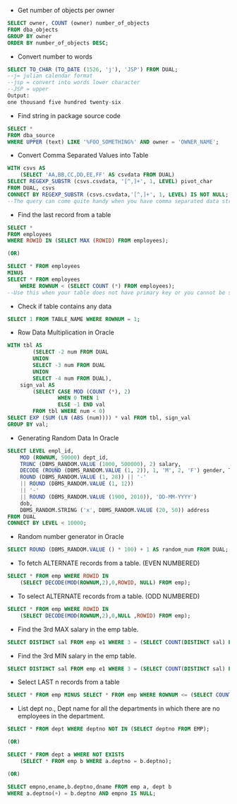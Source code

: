 - Get number of objects per owner
```sql
SELECT owner, COUNT (owner) number_of_objects 
FROM dba_objects
GROUP BY owner
ORDER BY number_of_objects DESC;
```

- Convert number to words
```sql
SELECT TO_CHAR (TO_DATE (1526, 'j'), 'JSP') FROM DUAL; 
--j= julian calendar format
--jsp = convert into words lower character
--JSP = upper
Output:
one thousand five hundred twenty-six
```
- Find string in package source code
```sql
SELECT *
FROM dba_source
WHERE UPPER (text) LIKE '%FOO_SOMETHING%' AND owner = 'OWNER_NAME';
```

- Convert Comma Separated Values into Table
```sql
WITH csvs AS 
    (SELECT 'AA,BB,CC,DD,EE,FF' AS csvdata FROM DUAL)
SELECT REGEXP_SUBSTR (csvs.csvdata, '[^,]+', 1, LEVEL) pivot_char 
FROM DUAL, csvs
CONNECT BY REGEXP_SUBSTR (csvs.csvdata,'[^,]+', 1, LEVEL) IS NOT NULL;
--The query can come quite handy when you have comma separated data string that you need to convert into table so that you can use other SQL queries like IN or NOT IN
```

- Find the last record from a table
```sql
SELECT *
FROM employees
WHERE ROWID IN (SELECT MAX (ROWID) FROM employees); 

(OR)

SELECT * FROM employees 
MINUS
SELECT * FROM employees
    WHERE ROWNUM < (SELECT COUNT (*) FROM employees);
--Use this when your table does not have primary key or you cannot be sure if record having max primary key is the latest one.
```

- Check if table contains any data
```sql
SELECT 1 FROM TABLE_NAME WHERE ROWNUM = 1;
```

- Row Data Multiplication in Oracle
```sql
WITH tbl AS 
        (SELECT -2 num FROM DUAL
        UNION
        SELECT -3 num FROM DUAL 
        UNION
        SELECT -4 num FROM DUAL),
    sign_val AS 
        (SELECT CASE MOD (COUNT (*), 2) 
                WHEN 0 THEN 1 
                ELSE -1 END val
        FROM tbl WHERE num < 0)
SELECT EXP (SUM (LN (ABS (num)))) * val FROM tbl, sign_val
GROUP BY val;
```

- Generating Random Data In Oracle
```sql
SELECT LEVEL empl_id,
    MOD (ROWNUM, 50000) dept_id,
    TRUNC (DBMS_RANDOM.VALUE (1000, 500000), 2) salary,
    DECODE (ROUND (DBMS_RANDOM.VALUE (1, 2)), 1, 'M', 2, 'F') gender, TO_DATE (
    ROUND (DBMS_RANDOM.VALUE (1, 28)) || '-'
    || ROUND (DBMS_RANDOM.VALUE (1, 12))
    || '-'
    || ROUND (DBMS_RANDOM.VALUE (1900, 2010)), 'DD-MM-YYYY')
    dob,
    DBMS_RANDOM.STRING ('x', DBMS_RANDOM.VALUE (20, 50)) address 
FROM DUAL
CONNECT BY LEVEL < 10000;
```

- Random number generator in Oracle
```sql
SELECT ROUND (DBMS_RANDOM.VALUE () * 100) + 1 AS random_num FROM DUAL; --Change the multiplier to number that you want to set limit for.
```

- To fetch ALTERNATE records from a table. (EVEN NUMBERED)
```sql
SELECT * FROM emp WHERE ROWID IN 
    (SELECT DECODE(MOD(ROWNUM,2),0,ROWID, NULL) FROM emp);
```

- To select ALTERNATE records from a table. (ODD NUMBERED)
```sql
SELECT * FROM emp WHERE ROWID IN 
    (SELECT DECODE(MOD(ROWNUM,2),0,NULL ,ROWID) FROM emp);
```

- Find the 3rd MAX salary in the emp table.
```sql
SELECT DISTINCT sal FROM emp e1 WHERE 3 = (SELECT COUNT(DISTINCT sal) FROM emp e2 WHERE e1.sal <= e2.sal);
```

- Find the 3rd MIN salary in the emp table.
```sql
SELECT DISTINCT sal FROM emp e1 WHERE 3 = (SELECT COUNT(DISTINCT sal) FROM emp e2 WHERE e1.sal >= e2.sal);
```

- Select LAST n records from a table
```sql
SELECT * FROM emp MINUS SELECT * FROM emp WHERE ROWNUM <= (SELECT COUNT(*) - &n FROM emp);
```

- List dept no., Dept name for all the departments in which there are no employees in the department.
```sql
SELECT * FROM dept WHERE deptno NOT IN (SELECT deptno FROM EMP);

(OR)

SELECT * FROM dept a WHERE NOT EXISTS 
    (SELECT * FROM emp b WHERE a.deptno = b.deptno); 

(OR)

SELECT empno,ename,b.deptno,dname FROM emp a, dept b 
WHERE a.deptno(+) = b.deptno AND empno IS NULL;
```